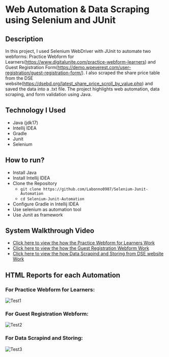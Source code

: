 # Web Automation & Data Scraping using Selenium and JUnit

## Description
In this project, I used Selenium WebDriver with JUnit to automate two webforms: Practice Webform for Learners(https://www.digitalunite.com/practice-webform-learners) and Guest Registration Form(https://demo.wpeverest.com/user-registration/guest-registration-form/). I also scraped the share price table from the DSE website(https://dsebd.org/latest_share_price_scroll_by_value.php) and saved the data into a .txt file. The project highlights web automation, data scraping, and form validation using Java.

## Technology I Used
- Java (jdk17)
- Intellij IDEA
- Gradle
- Junit
- Selenium

## How to run?
- Install Java
- Install Intellij IDEA
- Clone the Repository
     - ```git clone https://github.com/Labonno0987/Selenium-Junit-Automation```
     - ```cd Selenium-Junit-Automation```
- Configure Gradle in Intellij IDEA
- Use selenium as automation tool
- Use Junit as framework

## System Walkthrough Video
- [Click here to view the how the Practice Webform for Learners Work](https://drive.google.com/file/d/1o8d0T0oCQvYmUN0SAigw7PqZTuHaYTab/view?usp=drive_link)
- [Click here to view the how the Guest Registration Webform Work](https://drive.google.com/file/d/1_YpepGx1GMZLQDVo3S9drVJjIb_-3FM9/view?usp=sharing)
- [Click here to view the how Data Scrapind and Storing from DSE website Work](https://drive.google.com/file/d/1XLqChcpnwGcYZef_u2Jl1tZQRJfLqtC3/view?usp=drive_link)
  
## HTML Reports for each Automation
### For Practice Webform for Learners:
  ![Test1](https://github.com/user-attachments/assets/44545cff-5b0f-4a46-b08b-86f5e7e95ff3)

### For Guest Registration Webform:
 ![Test2](https://github.com/user-attachments/assets/4163aebf-a8d4-49bd-a13e-d45874ebee12)

### For Data Scrapind and Storing:
  ![Test3](https://github.com/user-attachments/assets/4094e5ab-987d-4c1f-b7af-f406d4b6d887)


       
